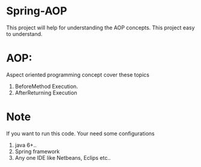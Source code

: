 # Spring-AOP

This project will help for understanding the AOP concepts. This project easy to understand.

# AOP: 
 Aspect oriented programming concept cover these topics
 
 1. BeforeMethod Execution.
 2. AfterReturning Execution
 
 # Note
  If you want to run this code. Your need some configurations
  
  1. java 6+..
  2. Spring framework
  3. Any one IDE like Netbeans, Eclips etc..
